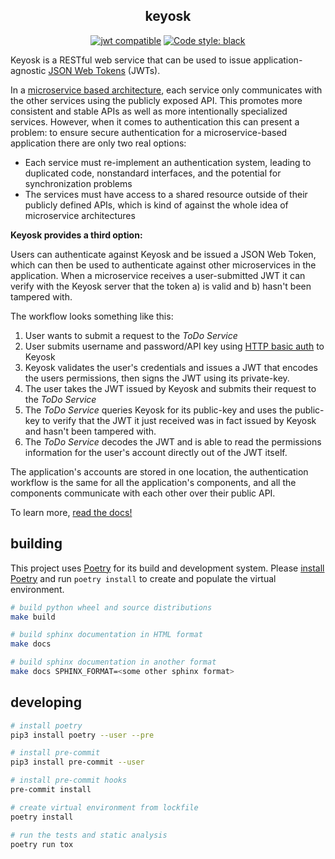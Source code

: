 <h2 align="center">keyosk</h2>

<p align="center">
<a href="https://jwt.io/"><img alt="jwt compatible" src="https://jwt.io/img/badge-compatible.svg"></a>
<a href="https://black.readthedocs.io/en/stable/"><img alt="Code style: black" src="https://img.shields.io/badge/code%20style-black-000000.svg"></a>
</p>

Keyosk is a RESTful web service that can be used to issue application-agnostic
[JSON Web Tokens](https://jwt.io/introduction/) (JWTs).

In a [microservice based architecture](https://xkcd.com/1988/), each service only
communicates with the other services using the publicly exposed API. This promotes
more consistent and stable APIs as well as more intentionally specialized services.
However, when it comes to authentication this can present a problem: to ensure secure
authentication for a microservice-based application there are only two real options:
  * Each service must re-implement an authentication system, leading to duplicated code,
    nonstandard interfaces, and the potential for synchronization problems
  * The services must have access to a shared resource outside of their publicly
    defined APIs, which is kind of against the whole idea of microservice architectures

**Keyosk provides a third option:**

Users can authenticate against Keyosk and be issued a JSON Web Token, which can then
be used to authenticate against other microservices in the application. When a
microservice receives a user-submitted JWT it can verify with the Keyosk server that
the token a) is valid and b) hasn't been tampered with.

The workflow looks something like this:

1. User wants to submit a request to the *ToDo Service*
2. User submits username and password/API key using
   [HTTP basic auth](https://developer.mozilla.org/en-US/docs/Web/HTTP/Authentication)
   to Keyosk
3. Keyosk validates the user's credentials and issues a JWT that encodes the users
   permissions, then signs the JWT using its private-key.
4. The user takes the JWT issued by Keyosk and submits their request to the
   *ToDo Service*
5. The *ToDo Service* queries Keyosk for its public-key and uses the public-key to
   verify that the JWT it just received was in fact issued by Keyosk and hasn't been
   tampered with.
6. The *ToDo Service* decodes the JWT and is able to read the permissions information
   for the user's account directly out of the JWT itself.

The application's accounts are stored in one location, the authentication workflow is
the same for all the application's components, and all the components communicate with
each other over their public API.

To learn more, [read the docs!](docs/)

## building

This project uses [Poetry](https://poetry.eustace.io/) for its build and development
system. Please [install Poetry](https://poetry.eustace.io/docs/#installation) and run
`poetry install` to create and populate the virtual environment.

```bash
# build python wheel and source distributions
make build

# build sphinx documentation in HTML format
make docs

# build sphinx documentation in another format
make docs SPHINX_FORMAT=<some other sphinx format>
```

## developing

```bash
# install poetry
pip3 install poetry --user --pre

# install pre-commit
pip3 install pre-commit --user

# install pre-commit hooks
pre-commit install

# create virtual environment from lockfile
poetry install

# run the tests and static analysis
poetry run tox
```

